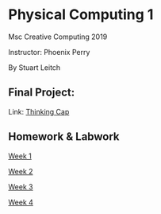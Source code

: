 # Physical Computing 1

Msc Creative Computing 2019

Instructor: Phoenix Perry

By Stuart Leitch 

## Final Project:
Link: [Thinking Cap](https://github.com/Toruitas/thinkingcap)

## Homework & Labwork
[Week 1](https://github.com/Toruitas/pcomp/tree/master/wk1)

[Week 2](https://github.com/Toruitas/pcomp/tree/master/wk2)

[Week 3](https://github.com/Toruitas/pcomp/tree/master/wk3)

[Week 4](https://github.com/Toruitas/pcomp/tree/master/wk4)